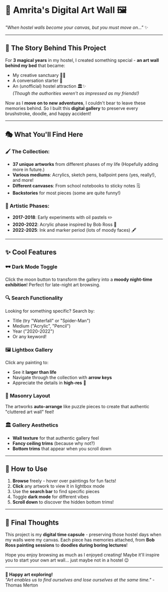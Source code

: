 # 🎨 Amrita's Digital Art Wall 🖼️

*"When hostel walls become your canvas, but you must move on..."* ✨

---

## 🌟 The Story Behind This Project

For **3 magical years** in my hostel, I created something special - **an art wall behind my bed** that became:
- My creative sanctuary 🧘‍♀️  
- A conversation starter 💬  
- An (unofficial) hostel attraction 🏛️✨  
*(Though the authorities weren't as impressed as my friends!)*

Now as I **move on to new adventures**, I couldn't bear to leave these memories behind. So I built this **digital gallery** to preserve every brushstroke, doodle, and happy accident!

---

## 🎭 What You'll Find Here

### 🖌️ The Collection:
- **37 unique artworks** from different phases of my life (Hopefully adding more in future.)
- **Various mediums**: Acrylics, sketch pens, ballpoint pens (yes, really!), and more!
- **Different canvases**: From school notebooks to sticky notes 🗒️
- **Backstories** for most pieces (some are quite funny!)

### 🎨 Artistic Phases:
- **2017-2018**: Early experiments with oil pastels ✏️  
- **2020-2022**: Acrylic phase inspired by Bob Ross 🌲  
- **2022-2025**: Ink and marker period (lots of moody faces) 🖋️  

---

## ✨ Cool Features

### 🕶️ **Dark Mode Toggle**
Click the moon button to transform the gallery into a **moody night-time exhibition**! Perfect for late-night art browsing.

### 🔍 **Search Functionality**
Looking for something specific? Search by:
- Title (try "Waterfall" or "Spider-Man")  
- Medium ("Acrylic", "Pencil")  
- Year ("2020-2022")  
- Or any keyword!

### 🖼️ **Lightbox Gallery**
Click any painting to:
- See it **larger than life**  
- Navigate through the collection with **arrow keys**  
- Appreciate the details in **high-res** 👀

### 🧱 **Masonry Layout**
The artworks **auto-arrange** like puzzle pieces to create that authentic "cluttered art wall" feel!

### 🏛️ **Gallery Aesthetics**
- **Wall texture** for that authentic gallery feel  
- **Fancy ceiling trims** (because why not?)  
- **Bottom trims** that appear when you scroll down  

---

## 🚀 How to Use

1. **Browse** freely - hover over paintings for fun facts!
2. **Click** any artwork to view it in lightbox mode
3. Use the **search bar** to find specific pieces
4. Toggle **dark mode** for different vibes
5. **Scroll down** to discover the hidden bottom trims!

---

## 💭 Final Thoughts

This project is my **digital time capsule** - preserving those hostel days when my walls were my canvas. Each piece has memories attached, from **Bob Ross painting sessions** to **doodles during boring lectures**!

Hope you enjoy browsing as much as I enjoyed creating! Maybe it'll inspire you to start your own art wall... just maybe not in a hostel 😉

---

**🌙 Happy art exploring!**  
*"Art enables us to find ourselves and lose ourselves at the same time."* - Thomas Merton
